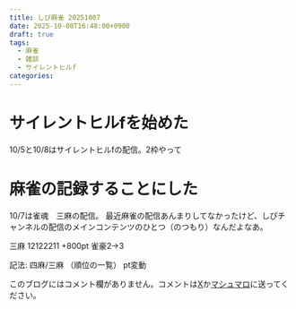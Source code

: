 ```yaml
---
title: しぴ麻雀 20251007
date: 2025-10-08T16:48:00+0900
draft: true
tags:
  - 麻雀
  - 雑談
  - サイレントヒルf
categories:
---
```

# サイレントヒルfを始めた

10/5と10/8はサイレントヒルfの配信。2枠やって

# 麻雀の記録することにした

10/7は雀魂　三麻の配信。
最近麻雀の配信あんまりしてなかったけど、しぴチャンネルの配信のメインコンテンツのひとつ（のつもり）なんだよなあ。

三麻
12122211
+800pt 雀豪2→3

記法:
四麻/三麻
（順位の一覧）
pt変動



このブログにはコメント欄がありません。コメントは[X](https://x.com/CPPP_CPchan)か[マシュマロ](https://marshmallow-qa.com/qeesq0ftfry6tne)に送ってください。